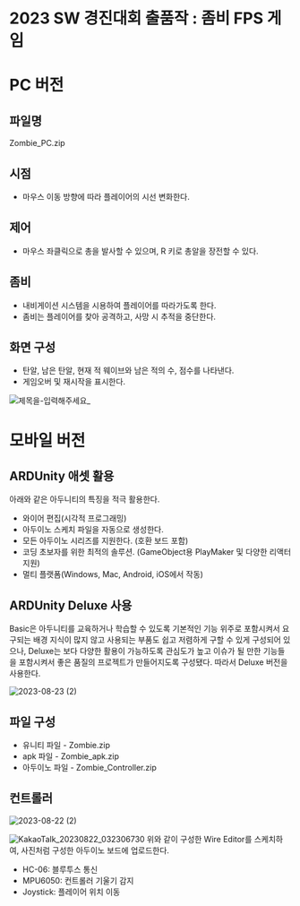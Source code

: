 2023 SW 경진대회 출품작 : 좀비 FPS 게임
===  

# PC 버전
## 파일명
Zombie_PC.zip
## 시점
* 마우스 이동 방향에 따라 플레이어의 시선 변화한다. 
## 제어
* 마우스 좌클릭으로 총을 발사할 수 있으며, R 키로 총알을 장전할 수 있다.
## 좀비
* 내비게이션 시스템을 시용하여 플레이어를 따라가도록 한다.  
* 좀비는 플레이어를 찾아 공격하고, 사망 시 추적을 중단한다.  
## 화면 구성
* 탄알, 남은 탄알, 현재 적 웨이브와 남은 적의 수, 점수를 나타낸다.  
* 게임오버 및 재시작을 표시한다.  

![제목을-입력해주세요_](https://github.com/this-is-hyeon/sungshin2023/assets/113247511/50b7b5bf-d021-4c01-9815-b4f0a0881388)


# 모바일 버전
## ARDUnity 애셋 활용
아래와 같은 아두니티의 특징을 적극 활용한다.
* 와이어 편집(시각적 프로그래밍)
* 아두이노 스케치 파일을 자동으로 생성한다.
* 모든 아두이노 시리즈를 지원한다. (호환 보드 포함)
* 코딩 초보자를 위한 최적의 솔루션. (GameObject용 PlayMaker 및 다양한 리액터 지원)
* 멀티 플랫폼(Windows, Mac, Android, iOS에서 작동)
## ARDUnity Deluxe 사용
Basic은 아두니티를 교육하거나 학습할 수 있도록 기본적인 기능 위주로 포함시켜서 요구되는 배경 지식이 많지 않고 사용되는 부품도 쉽고 저렴하게 구할 수 있게 구성되어 있으나, Deluxe는 보다 다양한 활용이 가능하도록 관심도가 높고 이슈가 될 만한 기능들을 포함시켜서 좋은 품질의 프로젝트가 만들어지도록 구성됐다. 따라서 Deluxe 버전을 사용한다.  


![2023-08-23 (2)](https://github.com/this-is-hyeon/sungshin2023/assets/113247511/06a0fe41-c5f3-4345-865a-8f89f204c36c)
## 파일 구성
* 유니티 파일 - Zombie.zip
* apk 파일 - Zombie_apk.zip
* 아두이노 파일 - Zombie_Controller.zip
## 컨트롤러 
![2023-08-22 (2)](https://github.com/this-is-hyeon/sungshin2023/assets/113247511/d07a78a2-c174-4ca5-880d-90dedd2f2ab9)


![KakaoTalk_20230822_032306730](https://github.com/this-is-hyeon/sungshin2023/assets/113247511/8ba06ec3-2d0e-4ac0-9f06-4cd4db9408fb)
위와 같이 구성한 Wire Editor를 스케치하여, 사진처럼 구성한 아두이노 보드에 업로드한다.

* HC-06: 블루투스 통신
* MPU6050: 컨트롤러 기울기 감지
* Joystick: 플레이어 위치 이동










